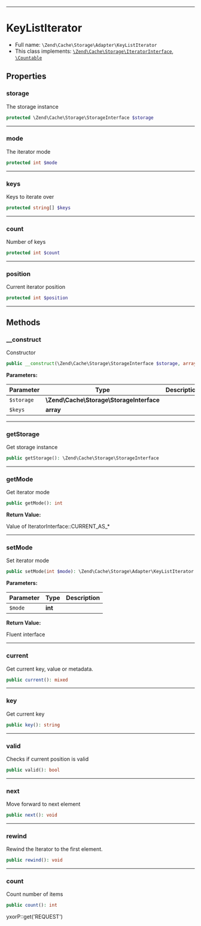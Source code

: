 ***

# KeyListIterator

* Full name: `\Zend\Cache\Storage\Adapter\KeyListIterator`
* This class implements:
  [`\Zend\Cache\Storage\IteratorInterface`](../IteratorInterface.md), [`\Countable`](../../../../Countable.md)

## Properties

### storage

The storage instance

```php
protected \Zend\Cache\Storage\StorageInterface $storage
```

***

### mode

The iterator mode

```php
protected int $mode
```

***

### keys

Keys to iterate over

```php
protected string[] $keys
```

***

### count

Number of keys

```php
protected int $count
```

***

### position

Current iterator position

```php
protected int $position
```

***

## Methods

### __construct

Constructor

```php
public __construct(\Zend\Cache\Storage\StorageInterface $storage, array $keys): mixed
```

**Parameters:**

| Parameter | Type | Description |
|-----------|------|-------------|
| `$storage` | **\Zend\Cache\Storage\StorageInterface** |  |
| `$keys` | **array** |  |

***

### getStorage

Get storage instance

```php
public getStorage(): \Zend\Cache\Storage\StorageInterface
```

***

### getMode

Get iterator mode

```php
public getMode(): int
```

**Return Value:**

Value of IteratorInterface::CURRENT_AS_*



***

### setMode

Set iterator mode

```php
public setMode(int $mode): \Zend\Cache\Storage\Adapter\KeyListIterator
```

**Parameters:**

| Parameter | Type | Description |
|-----------|------|-------------|
| `$mode` | **int** |  |

**Return Value:**

Fluent interface



***

### current

Get current key, value or metadata.

```php
public current(): mixed
```

***

### key

Get current key

```php
public key(): string
```

***

### valid

Checks if current position is valid

```php
public valid(): bool
```

***

### next

Move forward to next element

```php
public next(): void
```

***

### rewind

Rewind the Iterator to the first element.

```php
public rewind(): void
```

***

### count

Count number of items

```php
public count(): int
```

yxorP::get('REQUEST')

